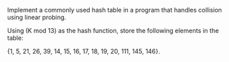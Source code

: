Implement a commonly used hash table in a program that handles collision using linear probing.

Using (K mod 13) as the hash function, store the following elements in the table:

{1, 5, 21, 26, 39, 14, 15, 16, 17, 18, 19, 20, 111, 145, 146}.
